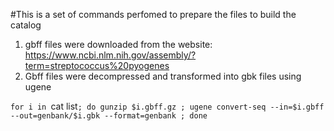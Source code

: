 #This is a set of commands perfomed to prepare the files to build the catalog

1. gbff files were downloaded from the website: https://www.ncbi.nlm.nih.gov/assembly/?term=streptococcus%20pyogenes
2. Gbff files were decompressed and transformed into gbk files using ugene

`for i in `cat list`; do gunzip $i.gbff.gz ; ugene convert-seq --in=$i.gbff --out=genbank/$i.gbk --format=genbank ; done`

